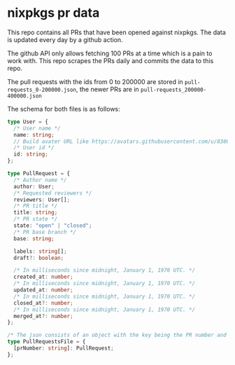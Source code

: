 # nixpkgs pr data

This repo contains all PRs that have been opened against nixpkgs. The data is updated every day by a github action.

The github API only allows fetching 100 PRs at a time which is a pain to work with. This repo scrapes the PRs daily and commits the data to this repo.

The pull requests with the ids from 0 to 200000 are stored in `pull-requests_0-200000.json`, the newer PRs are in `pull-requests_200000-400000.json`

The schema for both files is as follows:

```typescript
type User = {
  /* User name */
  name: string;
  // Build avater URL like https://avatars.githubusercontent.com/u/83867734?v=4
  /* User id */
  id: string;
};

type PullRequest = {
  /* Author name */
  author: User;
  /* Requested reviewers */
  reviewers: User[];
  /* PR title */
  title: string;
  /* PR state */
  state: "open" | "closed";
  /* PR base branch */
  base: string;

  labels: string[];
  draft?: boolean;

  /* In milliseconds since midnight, January 1, 1970 UTC. */
  created_at: number;
  /* In milliseconds since midnight, January 1, 1970 UTC. */
  updated_at: number;
  /* In milliseconds since midnight, January 1, 1970 UTC. */
  closed_at?: number;
  /* In milliseconds since midnight, January 1, 1970 UTC. */
  merged_at?: number;
};

/* The json consists of an object with the key being the PR number and the value being the PR object */
type PullRequestsFile = {
  [prNumber: string]: PullRequest;
};
```
